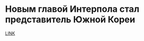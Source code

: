 # Новым главой Интерпола стал представитель Южной Кореи 



[LINK](https://varlamov.ru/3185282.html)
